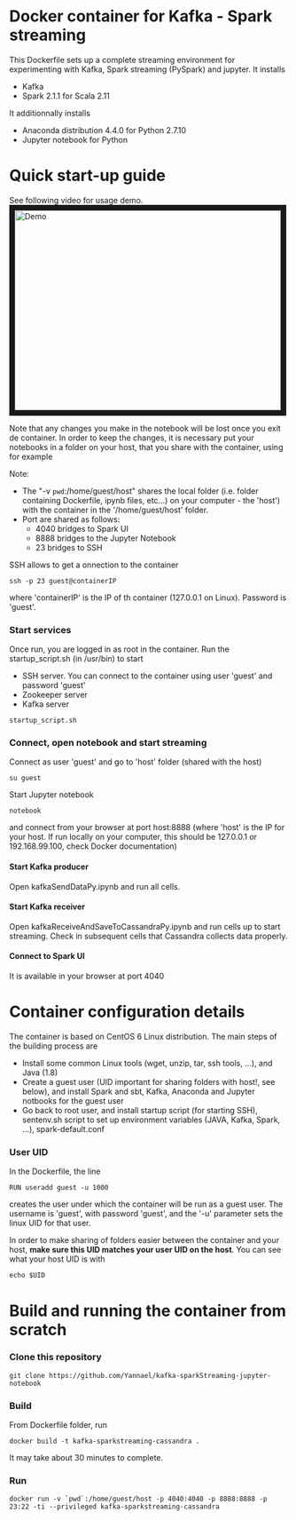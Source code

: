 # Docker container for Kafka - Spark streaming

This Dockerfile sets up a complete streaming environment for experimenting with Kafka, Spark streaming (PySpark) and jupyter. It installs

* Kafka
* Spark 2.1.1 for Scala 2.11

It additionnally installs

* Anaconda distribution 4.4.0 for Python 2.7.10
* Jupyter notebook for Python 

# Quick start-up guide

See following video for usage demo.
<br>
<a href="https://www.youtube.com/watch?v=XxCFo7BzNQ8" target="_blank"><img src="http://img.youtube.com/vi/XxCFo7BzNQ8/0.jpg" 
alt="Demo" width="480" height="360" border="10" align="center"/></a>

Note that any changes you make in the notebook will be lost once you exit de container. In order to keep the changes, it is necessary put your notebooks in a folder on your host, that you share with the container, using for example

Note:

* The "-v `pwd`:/home/guest/host" shares the local folder (i.e. folder containing Dockerfile, ipynb files, etc...) on your computer - the 'host') with the container in the '/home/guest/host' folder. 
* Port are shared as follows:
    * 4040 bridges to Spark UI
    * 8888 bridges to the Jupyter Notebook
    * 23 bridges to SSH

SSH allows to get a onnection to the container

```
ssh -p 23 guest@containerIP
```

where 'containerIP' is the IP of th container (127.0.0.1 on Linux). Password is 'guest'.

### Start services

Once run, you are logged in as root in the container. Run the startup_script.sh (in /usr/bin) to start

* SSH server. You can connect to the container using user 'guest' and password 'guest'
* Zookeeper server
* Kafka server

```
startup_script.sh
```

### Connect, open notebook and start streaming

Connect as user 'guest' and go to 'host' folder (shared with the host)

```
su guest
```

Start Jupyter notebook

```
notebook
```

and connect from your browser at port host:8888 (where 'host' is the IP for your host. If run locally on your computer, this should be 127.0.0.1 or 192.168.99.100, check Docker documentation)

#### Start Kafka producer

Open kafkaSendDataPy.ipynb and run all cells.

#### Start Kafka receiver

Open kafkaReceiveAndSaveToCassandraPy.ipynb and run cells up to start streaming. Check in subsequent cells that Cassandra collects data properly.

#### Connect to Spark UI

It is available in your browser at port 4040


# Container configuration details

The container is based on CentOS 6 Linux distribution. The main steps of the building process are

* Install some common Linux tools (wget, unzip, tar, ssh tools, ...), and Java (1.8)
* Create a guest user (UID important for sharing folders with host!, see below), and install Spark and sbt, Kafka, Anaconda and Jupyter notbooks for the guest user
* Go back to root user, and install startup script (for starting SSH), sentenv.sh script to set up environment variables (JAVA, Kafka, Spark, ...), spark-default.conf 


### User UID

In the Dockerfile, the line

```
RUN useradd guest -u 1000
```

creates the user under which the container will be run as a guest user. The username is 'guest', with password 'guest', and the '-u' parameter sets the linux UID for that user.

In order to make sharing of folders easier between the container and your host, **make sure this UID matches your user UID on the host**. You can see what your host UID is with

```
echo $UID
```

# Build and running the container from scratch

### Clone this repository

```
git clone https://github.com/Yannael/kafka-sparkStreaming-jupyter-notebook
```

### Build

From Dockerfile folder, run

```
docker build -t kafka-sparkstreaming-cassandra .
```

It may take about 30 minutes to complete.

### Run

```
docker run -v `pwd`:/home/guest/host -p 4040:4040 -p 8888:8888 -p 23:22 -ti --privileged kafka-sparkstreaming-cassandra
```




